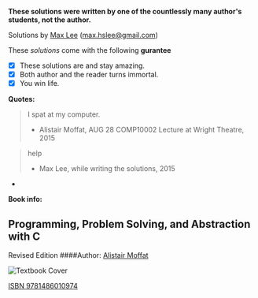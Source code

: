 **These solutions were written by one of the countlessly many author's students, not the author.**

Solutions by [Max Lee](http://imnotbermuda.com) (max.hslee@gmail.com)

These *solutions* come with the following **gurantee**
- [x] These solutions are and stay amazing.
- [x] Both author and the reader turns immortal.
- [x] You win life.

**Quotes:**
> I spat at my computer.
> - Alistair Moffat, AUG 28 COMP10002 Lecture at Wright Theatre, 2015

> help
> - Max Lee, while writing the solutions, 2015

-

**Book info:**

## Programming, Problem Solving, and Abstraction with C
Revised Edition
####Author: [Alistair Moffat](http://people.eng.unimelb.edu.au/ammoffat/)

![Textbook Cover](http://people.eng.unimelb.edu.au/ammoffat/ppsaa/front-cover-revised.jpg)

[ISBN 9781486010974](http://people.eng.unimelb.edu.au/ammoffat/ppsaa/)
